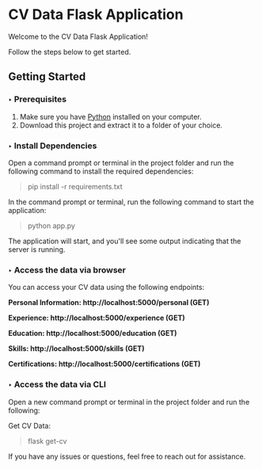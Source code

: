 # CV Data Flask Application

Welcome to the CV Data Flask Application!

Follow the steps below to get started.

## Getting Started

### ‣ Prerequisites

1. Make sure you have [Python](https://www.python.org/downloads/) installed on your computer.
2. Download this project and extract it to a folder of your choice.

### ‣ Install Dependencies

Open a command prompt or terminal in the project folder and run the following command to install the required dependencies:

> pip install -r requirements.txt

In the command prompt or terminal, run the following command to start the application:

> python app.py

The application will start, and you'll see some output indicating that the server is running.


### ‣ Access the data via browser

You can access your CV data using the following endpoints:

**Personal Information: http://localhost:5000/personal (GET)**

**Experience: http://localhost:5000/experience (GET)**

**Education: http://localhost:5000/education (GET)**

**Skills: http://localhost:5000/skills (GET)**

**Certifications: http://localhost:5000/certifications (GET)**


### ‣ Access the data via CLI

Open a new command prompt or terminal in the project folder and run the following:

Get CV Data:

> flask get-cv



If you have any issues or questions, feel free to reach out for assistance.